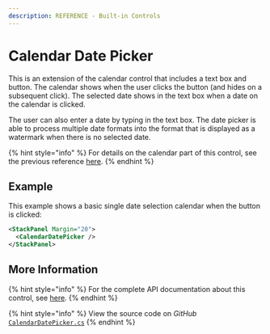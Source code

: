 ```yaml
---
description: REFERENCE - Built-in Controls
---
```


# Calendar Date Picker

This is an extension of the calendar control that includes a text box and button. The calendar shows when the user clicks the button (and hides on a subsequent click). The selected date shows in the text box when a date on the calendar is clicked.&#x20;

The user can also enter a date by typing in the text box. The date picker is able to process multiple date formats into the format that is displayed as a watermark when there is no selected date.

{% hint style="info" %}
For details on the calendar part of this control, see the previous reference [here](./).
{% endhint %}

## Example

This example shows a basic single date selection calendar when the button is clicked:

```xml
<StackPanel Margin="20">
  <CalendarDatePicker />
</StackPanel>
```

<!--figure><img src="../../../../.gitbook/assets/calendardatepicker.gif" alt=""><figcaption></figcaption></figure-->

## More Information

{% hint style="info" %}
For the complete API documentation about this control, see [here](https://reference.avaloniaui.net/api/Avalonia.Controls/CalendarDatePicker/).
{% endhint %}

{% hint style="info" %}
View the source code on _GitHub_ [`CalendarDatePicker.cs`](https://github.com/AvaloniaUI/Avalonia/blob/master/src/Avalonia.Controls/CalendarDatePicker/CalendarDatePicker.cs)
{% endhint %}

